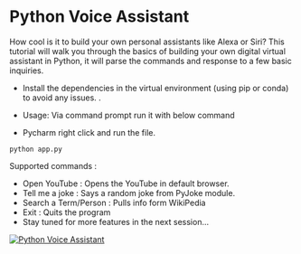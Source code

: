 # Python Voice Assistant
How cool is it to build your own personal assistants like Alexa or Siri? This tutorial will walk you through the basics of building your own digital virtual assistant in Python, it will parse the commands and response to a few basic inquiries. 

* Install the dependencies in the virtual environment (using pip or conda) to avoid any issues. .


* Usage: Via command prompt run it with below command
* Pycharm right click and run the file.

```
python app.py
````


Supported commands :
* Open YouTube : Opens the YouTube in default browser.
* Tell me a joke : Says a random joke from PyJoke module.
* Search a Term/Person : Pulls info form WikiPedia
* Exit : Quits the program
* Stay tuned for more features in the next session...



[![Python Voice Assistant](https://github.com/hnawaz007/pythondataanalysis/blob/main/img.jpg)](https://www.youtube.com/watch?v=LLZQT9-0l_8&t "Python Voice Assistant")

